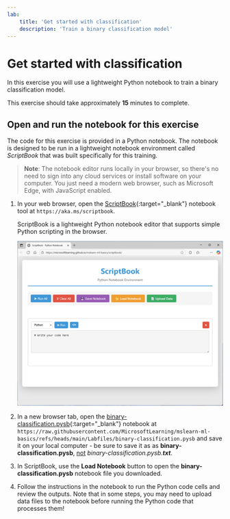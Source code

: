 ```yaml
---
lab:
    title: 'Get started with classification'
    description: 'Train a binary classification model'
---
```



# Get started with classification

In this exercise you will use a lightweight Python notebook to train a binary classification model.

This exercise should take approximately **15** minutes to complete.

## Open and run the notebook for this exercise

The code for this exercise is provided in a Python notebook. The notebook is designed to be run in a lightweight notebook environment called *ScriptBook* that was built specifically for this training. 

> **Note**: The notebook editor runs locally in your browser, so there's no need to sign into any cloud services or install software on your computer. You just need a modern web browser, such as Microsoft Edge, with JavaScript enabled.

1. In your web browser, open the [ScriptBook](https://aka.ms/scriptbook){:target="_blank"} notebook tool at `https://aka.ms/scriptbook`.

    ScriptBook is a lightweight Python notebook editor that supports simple Python scripting in the browser.

    ![Screenshot of ScriptBook](./Media/script-book.png)

1. In a new browser tab, open the [binary-classification.pysb](https://raw.githubusercontent.com/MicrosoftLearning/mslearn-ml-basics/refs/heads/main/Labfiles/binary-classification.pysb){:target="_blank"} notebook at `https://raw.githubusercontent.com/MicrosoftLearning/mslearn-ml-basics/refs/heads/main/Labfiles/binary-classification.pysb` and save it on your local computer - be sure to save it as as **binary-classification.pysb**, <u>not</u> *binary-classification.pysb.**txt***.
1. In ScriptBook, use the **Load Notebook** button to open the **binary-classification.pysb** notebook file you downloaded.
1. Follow the instructions in the notebook to run the Python code cells and review the outputs. Note that in some steps, you may need to upload data files to the notebook before running the Python code that processes them!
